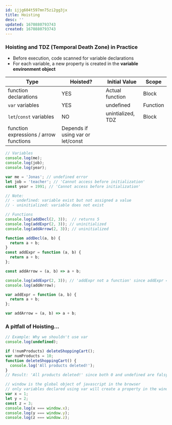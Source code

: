 ```yaml
---
id: ijjg604t597mn75zi2gg3jx
title: Hoisting
desc: ''
updated: 1670880793743
created: 1670880793743
---
```



### Hoisting and TDZ (Temporal Death Zone) in Practice
- Before execution, code scanned for variable declarations
- For each variable, a new property is created in the **variable environment object**

| Type                                   | Hoisted?                           | Initial Value     | Scope    |
| -------------------------------------- | ---------------------------------- | ----------------- | -------- |
| function declarations                  | YES                                | Actual function   | Block    |
| `var` variables                        | YES                                | undefined         | Function |
| `let`/`const` variables                | NO                                 | unintialized, TDZ | Block    |
| function expressions / arrow functions | Depends  if using var or let/const |


```js
// Variables
console.log(me);
console.log(job);
console.log(year);

var me = 'Jonas'; // undefined error
let job = 'teacher'; // 'Cannot access before initialization'
const year = 1991; // 'Cannot access before initialization'

// Note: 
// - undefined: variable exist but not assigned a value
// - uninitialized: variable does not exist
```

```js
// Functions
console.log(addDecl(2, 3));  // returns 5
console.log(addExpr(2, 3)); // uninitialized
console.log(addArrow(2, 3)); // uninitialized

function addDecl(a, b) {
  return a + b;
}
const addExpr = function (a, b) {
  return a + b;
};

const addArrow = (a, b) => a + b;

console.log(addExpr(2, 3)); // 'addExpr not a function' since addExpr = undefined 
console.log(addArrow); 

var addExpr = function (a, b) {
  return a + b;
};

var addArrow = (a, b) => a + b;
```
### A pitfall of Hoisting...

```js
// Example: Why we shouldn't use var
console.log(undefined);

if (!numProducts) deleteShoppingCart();
var numProducts = 10;
function deleteShoppingCart() {
  console.log('All products deleted!');
}
// Result: 'All products deleted!' since both 0 and undefined are falsy values
```

```js
// window is the global object of javascript in the browser
// only variables declared using var will create a property in the window object
var x = 1;
let y = 2;
const z = 3;
console.log(x === window.x);
console.log(y === window.y);
console.log(z === window.z);
```
